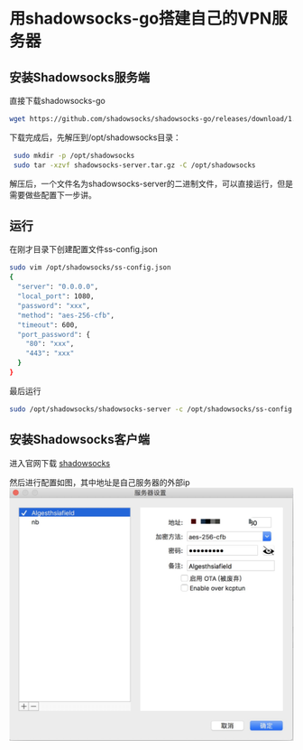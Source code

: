 # 用shadowsocks-go搭建自己的VPN服务器

## 安装Shadowsocks服务端

直接下载shadowsocks-go
```bash
wget https://github.com/shadowsocks/shadowsocks-go/releases/download/1.2.1/shadowsocks-server.tar.gz

```
下载完成后，先解压到/opt/shadowsocks目录：
```bash
 sudo mkdir -p /opt/shadowsocks
 sudo tar -xzvf shadowsocks-server.tar.gz -C /opt/shadowsocks
```
解压后，一个文件名为shadowsocks-server的二进制文件，可以直接运行，但是需要做些配置下一步讲。

## 运行

在刚才目录下创建配置文件ss-config.json
```bash
sudo vim /opt/shadowsocks/ss-config.json
{
  "server": "0.0.0.0",
  "local_port": 1080,
  "password": "xxx",
  "method": "aes-256-cfb",
  "timeout": 600,
  "port_password": {
    "80": "xxx",
    "443": "xxx"
  }
}
```
最后运行
```bash
sudo /opt/shadowsocks/shadowsocks-server -c /opt/shadowsocks/ss-config.json
```
## 安装Shadowsocks客户端
进入官网下载
[shadowsocks](https://github.com/shadowsocks)

然后进行配置如图，其中地址是自己服务器的外部ip
![配置](./img.jpeg)